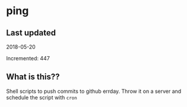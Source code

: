 # ping

## Last updated
2018-05-20

Incremented: 447

## What is this??
Shell scripts to push commits to github errday. Throw it on a server and schedule the script with `cron`
